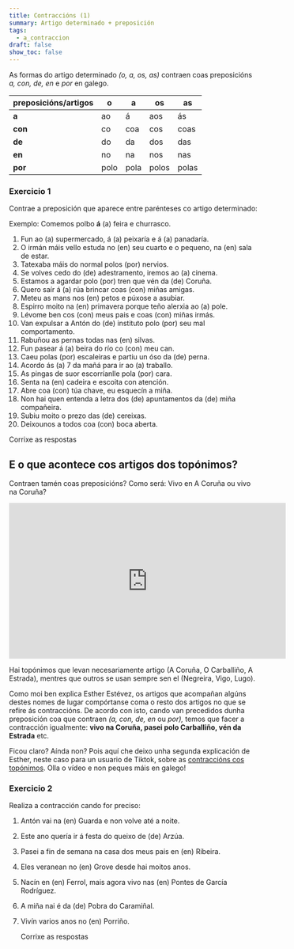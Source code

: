 ```yaml
---
title: Contraccións (1)
summary: Artigo determinado + preposición
tags:
  - a_contraccion
draft: false
show_toc: false
---
```

As formas do artigo determinado *(o, a, os, as)* contraen coas preposicións *a,
con, de, en* e *por* en galego.

| preposicións/artigos | o    | a    | os    | as    |
| -------------------- | ---- | ---- | ----- | ----- |
| **a**                | ao   | á    | aos   | ás    |
| **con**              | co   | coa  | cos   | coas  |
| **de**               | do   | da   | dos   | das   |
| **en**               | no   | na   | nos   | nas   |
| **por**              | polo | pola | polos | polas |

### Exercicio 1

Contrae a preposición que aparece entre parénteses co artigo determinado:

Exemplo: Comemos polbo **á** (a) feira e churrasco.

1. Fun <e-answer>ao</e-answer> (a) supermercado, <e-answer>á</e-answer> (a) peixaría e <e-answer>á</e-answer> (a) panadaría.
2. O irmán máis vello estuda <e-answer>no</e-answer> (en) seu cuarto e o pequeno, <e-answer>na</e-answer> (en) sala de estar.
3. Tatexaba máis do normal <e-answer>polos</e-answer> (por) nervios.
4. Se volves cedo <e-answer>do</e-answer> (de) adestramento, iremos <e-answer>ao</e-answer> (a) cinema.
5. Estamos a agardar <e-answer>polo</e-answer> (por) tren que vén
   <e-answer>da</e-answer> (de) Coruña.
6. Quero saír <e-answer>á</e-answer> (a) rúa brincar <e-answer>coas</e-answer> (con) miñas amigas.
7. Meteu as mans <e-answer>nos</e-answer> (en) petos e púxose a asubiar.
8. Espirro moito <e-answer>na</e-answer> (en) primavera porque teño alerxia <e-answer>ao</e-answer> (a) pole.
9. Lévome ben <e-answer>cos</e-answer> (con) meus pais e <e-answer>coas</e-answer> (con) miñas irmás.
10. Van expulsar a Antón <e-answer>do</e-answer> (de) instituto <e-answer>polo</e-answer> (por) seu mal comportamento.
11. Rabuñou as pernas todas <e-answer>nas</e-answer> (en) silvas.
12. Fun pasear <e-answer>á</e-answer> (a) beira do río <e-answer>co</e-answer> (con) meu can.
13. Caeu <e-answer>polas</e-answer> (por) escaleiras e partiu un óso <e-answer>da</e-answer> (de) perna.
14. Acordo <e-answer>ás</e-answer> (a) 7 da mañá para ir <e-answer>ao</e-answer> (a) traballo.
15. As pingas de suor escorríanlle <e-answer>pola</e-answer> (por) cara.
16. Senta <e-answer>na</e-answer> (en) cadeira e escoita con atención.
17. Abre <e-answer>coa</e-answer> (con) túa chave, eu esquecín a miña.
18. Non hai quen entenda a letra <e-answer>dos</e-answer> (de) apuntamentos <e-answer>da</e-answer> (de) miña compañeira.
19. Subiu moito o prezo <e-answer>das</e-answer> (de) cereixas.
20. Deixounos a todos <e-answer>coa</e-answer> (con) boca aberta.

<e-validate>Corrixe as respostas</e-validate>

## E o que acontece cos artigos dos topónimos?

Contraen tamén coas preposicións? Como será: Vivo en A Coruña ou vivo na Coruña?

<iframe width="560" height="315" src="https://www.youtube.com/embed/HwbVcLvY2eA" frameborder="0" allow="accelerometer; autoplay; encrypted-media; gyroscope; picture-in-picture" allowfullscreen></iframe>

Hai topónimos que levan necesariamente artigo (A Coruña, O Carballiño, A
Estrada), mentres que outros se usan sempre sen el (Negreira, Vigo, Lugo).

Como moi ben explica Esther Estévez, os artigos que acompañan algúns destes nomes de lugar compórtanse coma o resto dos artigos no que se refire ás
contraccións. De acordo con isto, cando van precedidos dunha preposición coa que
contraen *(a, con, de, en* ou *por),* temos que facer a contracción igualmente: **vivo na Coruña, pasei polo Carballiño, vén da Estrada** etc.

Ficou claro? Aínda non? Pois aquí che deixo unha segunda explicación de Esther, neste caso para un usuario de Tiktok, sobre as [contraccións cos topónimos](https://www.tiktok.com/@digochoeu/video/7049350513925672198?is_copy_url=1&is_from_webapp=v1). Olla o vídeo e non peques máis en galego!

### Exercicio 2

Realiza a contracción cando for preciso:

1. Antón vai <e-answer>na</e-answer> (en) Guarda e non volve até a noite.
2. Este ano quería ir á festa do queixo <e-answer>de</e-answer> (de) Arzúa.
3. Pasei a fin de semana na casa dos meus pais <e-answer>en</e-answer> (en)
   Ribeira.
4. Eles veranean <e-answer>no</e-answer> (en) Grove desde hai moitos anos.
5. Nacín <e-answer>en</e-answer> (en) Ferrol, mais agora vivo
   <e-answer>nas</e-answer> (en) Pontes de García Rodríguez.
6. A miña nai é <e-answer>da</e-answer> (de) Pobra do Caramiñal.
7. Vivín varios anos <e-answer>no</e-answer> (en) Porriño.

   <e-validate>Corrixe as respostas</e-validate>
